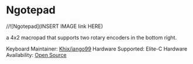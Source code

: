 # Ngotepad

//![Ngotepad](INSERT IMAGE link HERE)

a 4x2 macropad that supports two rotary encoders in the bottom right.

Keyboard Maintainer: [Khix/jango99](https://github.com/jango99)
Hardware Supported: Elite-C
Hardware Availability: [Open Source](https://github.com/jango99)
